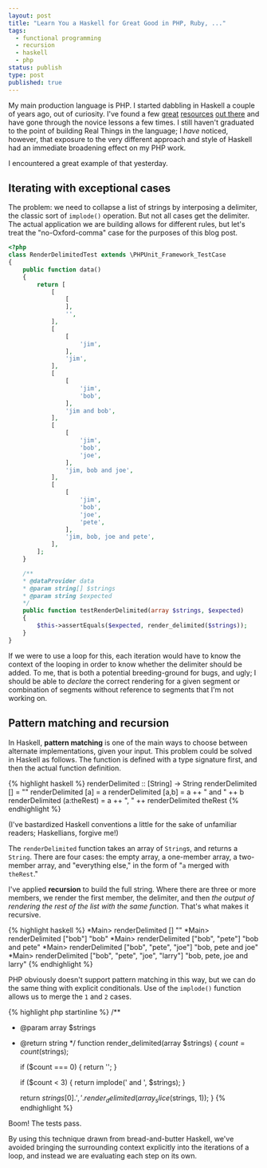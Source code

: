 ```yaml
---
layout: post
title: "Learn You a Haskell for Great Good in PHP, Ruby, ..."
tags:
  - functional programming
  - recursion
  - haskell
  - php
status: publish
type: post
published: true
---
```

My main production language is PHP. I started dabbling in Haskell a couple of years ago, out of curiosity. I've found a few
[great](http://learnyouahaskell.com/)
[resources](http://www.seas.upenn.edu/~cis194/lectures.html)
[out there](http://book.realworldhaskell.org/)
and have gone through the novice lessons a few times. I still haven't graduated to the point of building Real Things in the language; I *have* noticed, however, that exposure to the very different approach and style of Haskell had an immediate broadening effect on my PHP work.

<!-- more -->

I encountered a great example of that yesterday.

## Iterating with exceptional cases

The problem: we need to collapse a list of strings by interposing a delimiter, the classic sort of `implode()` operation. But not all cases get the delimiter. The actual application we are building allows for different rules, but let's treat the "no-Oxford-comma" case for the purposes of this blog post.

```php
<?php
class RenderDelimitedTest extends \PHPUnit_Framework_TestCase
{
    public function data()
    {
        return [
            [
                [
                ],
                '',
            ],
            [
                [
                    'jim',
                ],
                'jim',
            ],
            [
                [
                    'jim',
                    'bob',
                ],
                'jim and bob',
            ],
            [
                [
                    'jim',
                    'bob',
                    'joe',
                ],
                'jim, bob and joe',
            ],
            [
                [
                    'jim',
                    'bob',
                    'joe',
                    'pete',
                ],
                'jim, bob, joe and pete',
            ],
        ];
    }

    /**
    * @dataProvider data
    * @param string[] $strings 
    * @param string $expected 
    */
    public function testRenderDelimited(array $strings, $expected)
    {
        $this->assertEquals($expected, render_delimited($strings));
    }
}
```

If we were to use a loop for this, each iteration would have to know the context of the looping in order to know whether the delimiter should be added. To me, that is both a potential breeding-ground for bugs, and ugly; I should be able to *declare* the correct rendering for a given segment or combination of segments without reference to segments that I'm not working on.

## Pattern matching and recursion

In Haskell, **pattern matching** is one of the main ways to choose between alternate implementations, given your input. This problem could be solved in Haskell as follows. The function is defined with a type signature first, and then the actual function definition.

{% highlight haskell %}
renderDelimited :: [String] -> String
renderDelimited [] = ""
renderDelimited [a] = a
renderDelimited [a,b] = a ++ " and " ++ b
renderDelimited (a:theRest) = a ++ ", " ++ renderDelimited theRest
{% endhighlight %}

(I've bastardized Haskell conventions a little for the sake of unfamiliar readers; Haskellians, forgive me!)

The `renderDelimited` function takes an array of `String`s, and returns a `String`. There are four cases: the empty array, a one-member array, a two-member array, and "everything else," in the form of "`a` merged with `theRest`."

I've applied **recursion** to build the full string. Where there are three or more members, we render the first member, the delimiter, and then *the output of rendering the rest of the list with the same function.* That's what makes it recursive.

{% highlight haskell %}
*Main> renderDelimited []
""
*Main> renderDelimited ["bob"]
"bob"
*Main> renderDelimited ["bob", "pete"]
"bob and pete"
*Main> renderDelimited ["bob", "pete", "joe"]
"bob, pete and joe"
*Main> renderDelimited ["bob", "pete", "joe", "larry"]
"bob, pete, joe and larry"
{% endhighlight %}

PHP obviously doesn't support pattern matching in this way, but we can do the same thing with explicit conditionals. Use of the `implode()` function allows us to merge the `1` and `2` cases.

{% highlight php startinline %}
/**
 * @param array $strings 
 * @return string
 */
function render_delimited(array $strings)
{
    $count = count($strings);

    if ($count === 0) {
        return '';
    }

    if ($count < 3) {
        return implode(' and ', $strings);
    }

    return $strings[0] . ', ' . render_delimited(array_slice($strings, 1));
}
{% endhighlight %}

Boom! The tests pass.

By using this technique drawn from bread-and-butter Haskell, we've avoided bringing the surrounding context explicitly into the iterations of a loop, and instead we are evaluating each step on its own.
